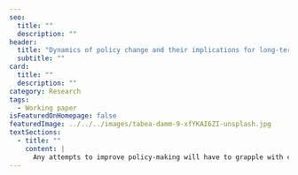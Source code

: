 ```yaml
---
seo:
  title: ""
  description: ""
header:
  title: "Dynamics of policy change and their implications for long-term policy-making"
  subtitle: ""
card:
  title: ""
  description: ""
category: Research
tags:
  - Working paper
isFeaturedOnHomepage: false
featuredImage: ../../../images/tabea-damm-9-xfYKAI6ZI-unsplash.jpg
textSections:
  - title: ""
    content: |
      Any attempts to improve policy-making will have to grapple with complexity. Policy-making consists of a myriad of actors whose multifarious interactions lead to policy change. These dynamics are nonlinear, co-evolutionary, stochastic and context-specific. We provide four mental models that help policy-makers to navigate the complexities of policy-making more easily. First, the power-law of public budgets helps adjust expectations regarding policy change: it suggests that policy change is rare and incremental, yet occasionally sudden and radical. Few instances of policy change account for most changes over decades. Second, we describe three categories of determinants of change within policy networks: three determinants at the actor level - beliefs, bounded-rationality and emotions;  three determinants at the collective level - networks, coalitions and ambiguity; and three exogenous determinants - institutional structures, focusing events and public opinion. These determinants give an overview of what shapes the social processes of policy-making. Third, we explain two core mechanisms of policy change: policy entrepreneurship and policy learning. Fourth, we distil four potential leverage points to trigger policy change from all of the above. Altogether, the provided mental models are essential contributions to the toolbox of longtermist advocates.
---
```

